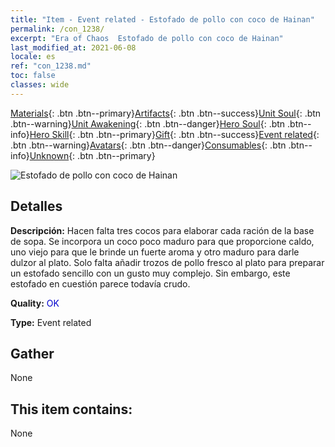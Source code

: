 ```yaml
---
title: "Item - Event related - Estofado de pollo con coco de Hainan"
permalink: /con_1238/
excerpt: "Era of Chaos  Estofado de pollo con coco de Hainan"
last_modified_at: 2021-06-08
locale: es
ref: "con_1238.md"
toc: false
classes: wide
---
```

 [Materials](/ItemsES/){: .btn .btn--primary}[Artifacts](/ItemsES/Artifacts/){: .btn .btn--success}[Unit Soul](/ItemsES/UnitSoul/){: .btn .btn--warning}[Unit Awakening](/ItemsES/UnitAwakening/){: .btn .btn--danger}[Hero Soul](/ItemsES/HeroSoul/){: .btn .btn--info}[Hero Skill](/ItemsES/HeroSkill/){: .btn .btn--primary}[Gift](/ItemsES/Gift/){: .btn .btn--success}[Event related](/ItemsES/Events/){: .btn .btn--warning}[Avatars](/ItemsES/Avatars/){: .btn .btn--danger}[Consumables](/ItemsES/Consumables/){: .btn .btn--info}[Unknown](/ItemsES/Unknown/){: .btn .btn--primary}

 ![Estofado de pollo con coco de Hainan](/images/t/i_81531231.png)

## Detalles
 **Descripción:** Hacen falta tres cocos para elaborar cada ración de la base de sopa. Se incorpora un coco poco maduro para que proporcione caldo, uno viejo para que le brinde un fuerte aroma y otro maduro para darle dulzor al plato. Solo falta añadir trozos de pollo fresco al plato para preparar un estofado sencillo con un gusto muy complejo. Sin embargo, este estofado en cuestión parece todavía crudo.

 **Quality:** <span style="color: #0000CD">OK</span>

 **Type:** Event related

## Gather

  None

## This item contains:

  None

